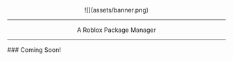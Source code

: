 <p align="center">
![](assets/banner.png)
</p>
<hr>
<p align="center">
A Roblox Package Manager
</p>
<hr>
### Coming Soon!
